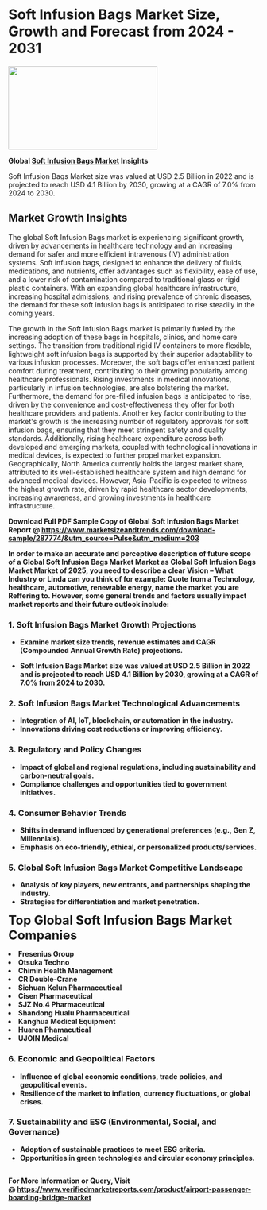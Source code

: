 <H1>Soft Infusion Bags Market Size, Growth and Forecast from 2024 - 2031</H1><img class="aligncenter size-medium wp-image-584254" src="https://thirdeyenews.in/wp-content/uploads/2024/09/Global-Market-Research-300x168.jpeg" alt="" width="300" height="168" /><p><strong>Global&nbsp;<a href="https://www.marketsizeandtrends.com/download-sample/287774/&amp;utm_source=Pulse&amp;utm_medium=203">Soft Infusion Bags Market</a> Insights</strong></p><p>Soft Infusion Bags Market size was valued at USD 2.5 Billion in 2022 and is projected to reach USD 4.1 Billion by 2030, growing at a CAGR of 7.0% from 2024 to 2030.</p><p><h2>Market Growth Insights</h2> <p>The global Soft Infusion Bags market is experiencing significant growth, driven by advancements in healthcare technology and an increasing demand for safer and more efficient intravenous (IV) administration systems. Soft infusion bags, designed to enhance the delivery of fluids, medications, and nutrients, offer advantages such as flexibility, ease of use, and a lower risk of contamination compared to traditional glass or rigid plastic containers. With an expanding global healthcare infrastructure, increasing hospital admissions, and rising prevalence of chronic diseases, the demand for these soft infusion bags is anticipated to rise steadily in the coming years.</p> <p><strong></strong></p> <p>The growth in the Soft Infusion Bags market is primarily fueled by the increasing adoption of these bags in hospitals, clinics, and home care settings. The transition from traditional rigid IV containers to more flexible, lightweight soft infusion bags is supported by their superior adaptability to various infusion processes. Moreover, the soft bags offer enhanced patient comfort during treatment, contributing to their growing popularity among healthcare professionals. Rising investments in medical innovations, particularly in infusion technologies, are also bolstering the market. Furthermore, the demand for pre-filled infusion bags is anticipated to rise, driven by the convenience and cost-effectiveness they offer for both healthcare providers and patients. Another key factor contributing to the market's growth is the increasing number of regulatory approvals for soft infusion bags, ensuring that they meet stringent safety and quality standards. Additionally, rising healthcare expenditure across both developed and emerging markets, coupled with technological innovations in medical devices, is expected to further propel market expansion. Geographically, North America currently holds the largest market share, attributed to its well-established healthcare system and high demand for advanced medical devices. However, Asia-Pacific is expected to witness the highest growth rate, driven by rapid healthcare sector developments, increasing awareness, and growing investments in healthcare infrastructure.</p> <p><strong></p><p><span class=""><strong>Download Full PDF Sample Copy of Global Soft Infusion Bags Market Report</strong> @ <a href="https://www.marketsizeandtrends.com/download-sample/287774/&amp;utm_source=Pulse&amp;utm_medium=203" target="_blank">https://www.marketsizeandtrends.com/download-sample/287774/&amp;utm_source=Pulse&amp;utm_medium=203</a></span></p><p>In order to make an accurate and perceptive description of future scope of a Global&nbsp;Soft Infusion Bags Market Market as Global&nbsp;Soft Infusion Bags Market Market of 2025, you need to describe a clear Vision &ndash; What Industry or Linda can you think of for example: Quote from a Technology, healthcare, automotive, renewable energy, name the market you are Reffering to. However, some general trends and factors usually impact market reports and their future outlook include:</p><h3>1.&nbsp;<strong>Soft Infusion Bags Market Growth Projections</strong></h3><ul><li>Examine market size trends, revenue estimates and CAGR (Compounded Annual Growth Rate) projections.</li><li><p>Soft Infusion Bags Market size was valued at USD 2.5 Billion in 2022 and is projected to reach USD 4.1 Billion by 2030, growing at a CAGR of 7.0% from 2024 to 2030.</p></li></ul><h3>2.&nbsp;<strong>Soft Infusion Bags Market Technological Advancements</strong></h3><ul><li>Integration of AI, IoT, blockchain, or automation in the industry.</li><li>Innovations driving cost reductions or improving efficiency.</li></ul><h3>3.&nbsp;<strong>Regulatory and Policy Changes</strong></h3><ul><li>Impact of global and regional regulations, including sustainability and carbon-neutral goals.</li><li>Compliance challenges and opportunities tied to government initiatives.</li></ul><h3>4.&nbsp;<strong>Consumer Behavior Trends</strong></h3><ul><li>Shifts in demand influenced by generational preferences (e.g., Gen Z, Millennials).</li><li>Emphasis on eco-friendly, ethical, or personalized products/services.</li></ul><h3>5.&nbsp;<strong>Global Soft Infusion Bags Market Competitive Landscape</strong></h3><ul><li>Analysis of key players, new entrants, and partnerships shaping the industry.</li><li>Strategies for differentiation and market penetration.</li></ul><p data-pm-slice="1 1 []"><span style="color: inherit; font-family: inherit; font-size: 25px;">Top Global Soft Infusion Bags Market Companies</span></p><div class="" data-test-id=""><p><li>Fresenius Group</li><li> Otsuka Techno</li><li> Chimin Health Management</li><li> CR Double-Crane</li><li> Sichuan Kelun Pharmaceutical</li><li> Cisen Pharmaceutical</li><li> SJZ No.4 Pharmaceutical</li><li> Shandong Hualu Pharmaceutical</li><li> Kanghua Medical Equipment</li><li> Huaren Phamacutical</li><li> UJOIN Medical</li></p></div><h3>6.&nbsp;<strong>Economic and Geopolitical Factors</strong></h3><ul><li>Influence of global economic conditions, trade policies, and geopolitical events.</li><li>Resilience of the market to inflation, currency fluctuations, or global crises.</li></ul><h3>7.&nbsp;<strong>Sustainability and ESG (Environmental, Social, and Governance)</strong></h3><ul><li>Adoption of sustainable practices to meet ESG criteria.</li><li>Opportunities in green technologies and circular economy principles.</li></ul><h2><strong style="font-size: 14px;">For More Information or Query, Visit @&nbsp;</strong><a style="background-color: #ffffff; font-size: 14px;" href="https://www.marketsizeandtrends.com/report/soft-infusion-bags-market/" target="_blank">https://www.verifiedmarketreports.com/product/airport-passenger-boarding-bridge-market</a></h2>
